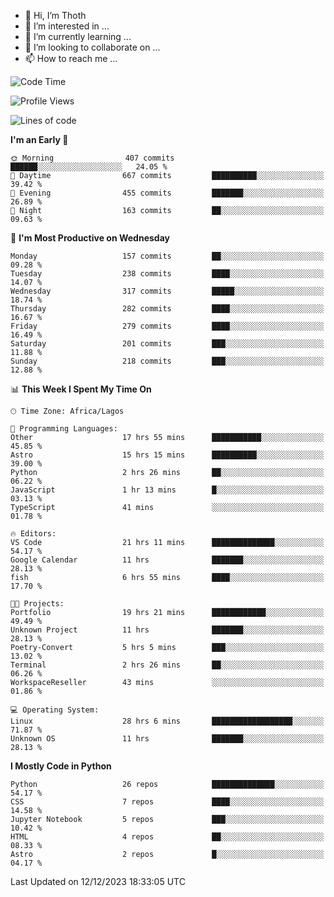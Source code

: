 <!---
thoth2357/thoth2357 is a ✨ special ✨ repository because its `README.md` (this file) appears on your GitHub profile.
You can click the Preview link to take a look at your changes.
--->

- 👋 Hi, I’m Thoth
- 👀 I’m interested in ...
- 🌱 I’m currently learning ...
- 💞️ I’m looking to collaborate on ...
- 📫 How to reach me ...




<!--START_SECTION:waka-->
![Code Time](http://img.shields.io/badge/Code%20Time-2%2C558%20hrs%2055%20mins-blue)

![Profile Views](http://img.shields.io/badge/Profile%20Views-0-blue)

![Lines of code](https://img.shields.io/badge/From%20Hello%20World%20I%27ve%20Written-30.2%20million%20lines%20of%20code-blue)

**I'm an Early 🐤** 

```text
🌞 Morning                407 commits         ██████░░░░░░░░░░░░░░░░░░░   24.05 % 
🌆 Daytime                667 commits         ██████████░░░░░░░░░░░░░░░   39.42 % 
🌃 Evening                455 commits         ███████░░░░░░░░░░░░░░░░░░   26.89 % 
🌙 Night                  163 commits         ██░░░░░░░░░░░░░░░░░░░░░░░   09.63 % 
```
📅 **I'm Most Productive on Wednesday** 

```text
Monday                   157 commits         ██░░░░░░░░░░░░░░░░░░░░░░░   09.28 % 
Tuesday                  238 commits         ████░░░░░░░░░░░░░░░░░░░░░   14.07 % 
Wednesday                317 commits         █████░░░░░░░░░░░░░░░░░░░░   18.74 % 
Thursday                 282 commits         ████░░░░░░░░░░░░░░░░░░░░░   16.67 % 
Friday                   279 commits         ████░░░░░░░░░░░░░░░░░░░░░   16.49 % 
Saturday                 201 commits         ███░░░░░░░░░░░░░░░░░░░░░░   11.88 % 
Sunday                   218 commits         ███░░░░░░░░░░░░░░░░░░░░░░   12.88 % 
```


📊 **This Week I Spent My Time On** 

```text
🕑︎ Time Zone: Africa/Lagos

💬 Programming Languages: 
Other                    17 hrs 55 mins      ███████████░░░░░░░░░░░░░░   45.85 % 
Astro                    15 hrs 15 mins      ██████████░░░░░░░░░░░░░░░   39.00 % 
Python                   2 hrs 26 mins       ██░░░░░░░░░░░░░░░░░░░░░░░   06.22 % 
JavaScript               1 hr 13 mins        █░░░░░░░░░░░░░░░░░░░░░░░░   03.13 % 
TypeScript               41 mins             ░░░░░░░░░░░░░░░░░░░░░░░░░   01.78 % 

🔥 Editors: 
VS Code                  21 hrs 11 mins      ██████████████░░░░░░░░░░░   54.17 % 
Google Calendar          11 hrs              ███████░░░░░░░░░░░░░░░░░░   28.13 % 
fish                     6 hrs 55 mins       ████░░░░░░░░░░░░░░░░░░░░░   17.70 % 

🐱‍💻 Projects: 
Portfolio                19 hrs 21 mins      ████████████░░░░░░░░░░░░░   49.49 % 
Unknown Project          11 hrs              ███████░░░░░░░░░░░░░░░░░░   28.13 % 
Poetry-Convert           5 hrs 5 mins        ███░░░░░░░░░░░░░░░░░░░░░░   13.02 % 
Terminal                 2 hrs 26 mins       ██░░░░░░░░░░░░░░░░░░░░░░░   06.26 % 
WorkspaceReseller        43 mins             ░░░░░░░░░░░░░░░░░░░░░░░░░   01.86 % 

💻 Operating System: 
Linux                    28 hrs 6 mins       ██████████████████░░░░░░░   71.87 % 
Unknown OS               11 hrs              ███████░░░░░░░░░░░░░░░░░░   28.13 % 
```

**I Mostly Code in Python** 

```text
Python                   26 repos            ██████████████░░░░░░░░░░░   54.17 % 
CSS                      7 repos             ████░░░░░░░░░░░░░░░░░░░░░   14.58 % 
Jupyter Notebook         5 repos             ███░░░░░░░░░░░░░░░░░░░░░░   10.42 % 
HTML                     4 repos             ██░░░░░░░░░░░░░░░░░░░░░░░   08.33 % 
Astro                    2 repos             █░░░░░░░░░░░░░░░░░░░░░░░░   04.17 % 
```




 Last Updated on 12/12/2023 18:33:05 UTC
<!--END_SECTION:waka-->
<!--![](http://github-profile-summary-cards.vercel.app/api/cards/profile-details?username=thoth2357&theme=2077)

![](http://github-profile-summary-cards.vercel.app/api/cards/stats?username=thoth2357&theme=2077)![](http://github-profile-summary-cards.vercel.app/api/cards/productive-time?username=thoth2357&theme=2077&utcOffset=8) -->
